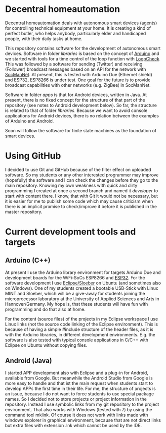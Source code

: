 # Decentral homeautomation
Decentral homeautomation deals with autonomous smart devices (agents) for controlling technical equipment at your home. 
It is creating a kind of perfect butler, who helps anybody, particularly elder and handicaped people, 
with their daily tasks at home. 

This repository contains software for the development of autonomous smart devices. Software in folder *libraries* is based on the concept of [Arduino](https://www.arduino.cc/) and we started with tools for a time control of the loop function with [LoopCheck](https://github.com/RobertPatzke/homeautomation/tree/developer/libraries/LoopCheck). This was followed by a software for sending (Twitter) and receiving (Follower) broadcast messages based on an API for the network with [SocManNet](https://github.com/RobertPatzke/homeautomation/tree/developer/libraries/SocManNet). At present, this is tested with Arduino Due (Ethernet shield) and ESP32, ESP8266 is under test. One goal for the future is to provide broadcast capabilities with other networks (e.g. ZigBee) in SocManNet.

Software in folder *apps* is that for Android devices, written in Java. At present, there is no fixed concept for the structure of that part of the repository (see notes to Android development below). So far, the structure is related to that of folder *libraries*. Because we want to avoid console applications for Android devices, there is no relation between the examples of Arduino and Android.

Soon will follow the software for finite state machines as the foundation of smart devices.

# Using GitHub
I decided to use Git and GitHub because of the filter effect on uploaded software. 
So my students or any other interested programmer may improve (hopefully) the software 
and I can check the changes before they go to the main repository.
Knowing my own weakness with quick and dirty programming I created at once a second branch and named it *developer* 
to start with content there. 
I know, that with Git it would not be necessary, but it is easier for me to publish some code 
which may cause criticism when there is an implicit promise to check/improve it 
before it is published in the master repository.

# Current development tools and targets
## Arduino (C++)
At present I use the Arduino library environment for targets Arduino Due and development boards 
for the WiFi-SoCs ESP8266 and [ESP32](https://github.com/espressif/arduino-esp32). 
For the software development I use [Eclipse/Sloeber](http://eclipse.baeyens.it/) on Ubuntu (and sometimes also on Windows). 
One of my students created a bootable USB-Stick with Linux MINT and Sloeber, 
which will be a give-away for students joining the microprocessor laboratory at the University of 
Applied Sciences and Arts in Hannover/Germany. 
My hope is, that these students will have fun with programming and do that also at home.

For the content (source files) of the projects in my Eclipse workspace I use Linux links (not the source code linking of the Eclipse environment). This is because of having a simple #include structure of the header files, as it is with the Arduino libraries, in different development environments. E.g. the software is also tested with typical console applications in C/C++ with Eclipse on Ubuntu without copying files.

## Android (Java)
I started APP development also with Eclipse and a plug-in for Android, available from Google. But meanwhile the Android Studio from Google is more easy to handle and that ist the main request when students start to develop APPs the first time in their life. For me, the structure of projects is an issue, because I do not want to force students to use special package names. So I decided not to store projects or project information in the repository. Instead I use symbolic links from my git repository to the project environment. That also works with Windows (tested with 7) by using the command tool mklink. Of course it does not work with links made with windows explorer in graphical environment, because that are not direct links but extra files with extension .lnk which cannot be used by the IDE.
